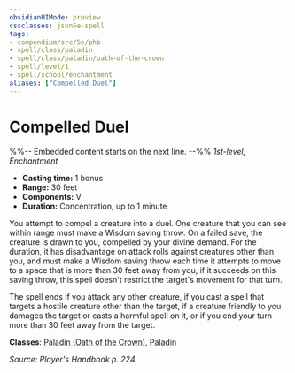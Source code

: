 ```yaml
---
obsidianUIMode: preview
cssclasses: json5e-spell
tags:
- compendium/src/5e/phb
- spell/class/paladin
- spell/class/paladin/oath-of-the-crown
- spell/level/1
- spell/school/enchantment
aliases: ["Compelled Duel"]
---
```

# Compelled Duel
%%-- Embedded content starts on the next line. --%%
*1st-level, Enchantment*  

- **Casting time:** 1 bonus
- **Range:** 30 feet
- **Components:** V
- **Duration:** Concentration, up to 1 minute

You attempt to compel a creature into a duel. One creature that you can see within range must make a Wisdom saving throw. On a failed save, the creature is drawn to you, compelled by your divine demand. For the duration, it has disadvantage on attack rolls against creatures other than you, and must make a Wisdom saving throw each time it attempts to move to a space that is more than 30 feet away from you; if it succeeds on this saving throw, this spell doesn't restrict the target's movement for that turn.

The spell ends if you attack any other creature, if you cast a spell that targets a hostile creature other than the target, if a creature friendly to you damages the target or casts a harmful spell on it, or if you end your turn more than 30 feet away from the target.

**Classes**: [Paladin (Oath of the Crown)](/Systems/5e/classes/paladin-oath-of-the-crown-scag.md), [Paladin](/Systems/5e/classes/paladin.md)

*Source: Player's Handbook p. 224*